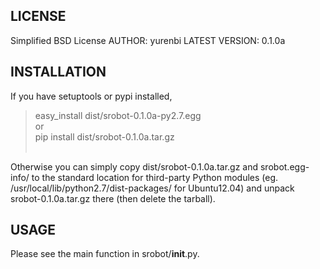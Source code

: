 ## LICENSE ##
Simplified BSD License
AUTHOR: yurenbi
LATEST VERSION: 0.1.0a

## INSTALLATION ##
If you have setuptools or pypi installed,<br />

> easy\_install dist/srobot-0.1.0a-py2.7.egg<br />
or<br />
> pip install dist/srobot-0.1.0a.tar.gz<br /><br />

Otherwise you can simply copy dist/srobot-0.1.0a.tar.gz and srobot.egg-info/ to the
standard location for third-party Python modules (eg.
/usr/local/lib/python2.7/dist-packages/ for Ubuntu12.04)
and unpack srobot-0.1.0a.tar.gz there (then delete the tarball).

## USAGE ##
Please see the main function in srobot/__init__.py.
